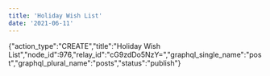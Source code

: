 ```yaml
---
title: 'Holiday Wish List'
date: '2021-06-11'
---
```


{"action_type":"CREATE","title":"Holiday Wish List","node_id":976,"relay_id":"cG9zdDo5NzY=","graphql_single_name":"post","graphql_plural_name":"posts","status":"publish"}
